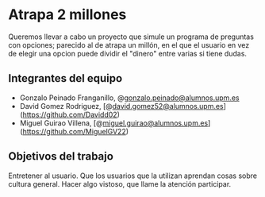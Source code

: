 # Atrapa 2 millones
Queremos llevar a cabo un proyecto que simule un programa de preguntas con opciones; parecido al de atrapa un millón, en el que el usuario en vez de elegir una opcion puede dividir el "dinero" entre varias si tiene dudas.

## Integrantes del equipo
- Gonzalo Peinado Franganillo, @gonzalo.peinado@alumnos.upm.es
- David Gomez Rodriguez, [@david.gomez52@alumnos.upm.es] (https://github.com/Davidd02)
- Miguel Guirao Villena, [@miguel.guirao@alumnos.upm.es] (https://github.com/MiguelGV22)

## Objetivos del trabajo
Entretener al usuario.
Que los usuarios que la utilizan aprendan cosas sobre cultura general.
Hacer algo vistoso, que llame la atención participar.
